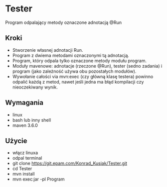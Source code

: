 # Tester
Program odpalający metody oznaczone adnotacją @Run

## Kroki

- Stworzenie własnej adnotacji Run.
- Program z dwiema metodami oznaczonymi tą adnotacją.
- Program, który odpala tylko oznaczone metody modułu program.
- Moduły mavenowe: adnotacje (rzeczone @Run), tester (sedno zadania) i program (jako zależność używa obu pozostałych modułów).
- Wywołanie całości via mvn:exec (czy główną klasę testera) powinno odpalić każdą z metod, nawet jeśli jedna ma błąd kompilacji czy nieoczekiwany wynik.

## Wymagania

- linux
- bash lub inny shell
- maven 3.6.0

## Użycie

- włącz linuxa
- odpal terminal
- git clone https://git.epam.com/Konrad_Kusiak/Tester.git
- cd Tester
- mvn install
- mvn exec:jar -pl Program